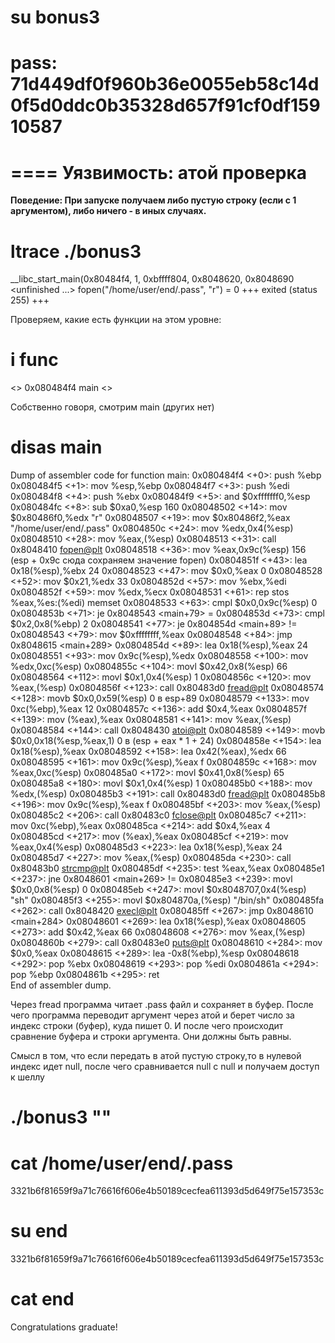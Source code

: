 # su bonus3
# pass: 71d449df0f960b36e0055eb58c14d0f5d0ddc0b35328d657f91cf0df15910587

====
Уязвимость: атой проверка
====

**Поведение: При запуске получаем либо пустую строку (если с 1 аргументом), либо ничего - в иных случаях.**

# ltrace ./bonus3 
__libc_start_main(0x80484f4, 1, 0xbffff804, 0x8048620, 0x8048690 <unfinished ...>
fopen("/home/user/end/.pass", "r")                                             = 0
+++ exited (status 255) +++

Проверяем, какие есть функции на этом уровне:

# i func
<>
0x080484f4  main
<>

Собственно говоря, смотрим main (других нет)

# disas main
Dump of assembler code for function main:
   0x080484f4 <+0>:     push   %ebp
   0x080484f5 <+1>:     mov    %esp,%ebp
   0x080484f7 <+3>:     push   %edi
   0x080484f8 <+4>:     push   %ebx
   0x080484f9 <+5>:     and    $0xfffffff0,%esp
   0x080484fc <+8>:     sub    $0xa0,%esp                   160
   0x08048502 <+14>:    mov    $0x80486f0,%edx              "r"
   0x08048507 <+19>:    mov    $0x80486f2,%eax              "/home/user/end/.pass"
   0x0804850c <+24>:    mov    %edx,0x4(%esp)
   0x08048510 <+28>:    mov    %eax,(%esp)
   0x08048513 <+31>:    call   0x8048410 <fopen@plt>
   0x08048518 <+36>:    mov    %eax,0x9c(%esp)              156 (esp + 0x9c сюда сохраняем значение fopen)
   0x0804851f <+43>:    lea    0x18(%esp),%ebx              24
   0x08048523 <+47>:    mov    $0x0,%eax                    0
   0x08048528 <+52>:    mov    $0x21,%edx                   33
   0x0804852d <+57>:    mov    %ebx,%edi
   0x0804852f <+59>:    mov    %edx,%ecx
   0x08048531 <+61>:    rep stos %eax,%es:(%edi)            memset
   0x08048533 <+63>:    cmpl   $0x0,0x9c(%esp)              0
   0x0804853b <+71>:    je     0x8048543 <main+79>          =
   0x0804853d <+73>:    cmpl   $0x2,0x8(%ebp)               2
   0x08048541 <+77>:    je     0x804854d <main+89>          !=
   0x08048543 <+79>:    mov    $0xffffffff,%eax
   0x08048548 <+84>:    jmp    0x8048615 <main+289>
   0x0804854d <+89>:    lea    0x18(%esp),%eax              24
   0x08048551 <+93>:    mov    0x9c(%esp),%edx
   0x08048558 <+100>:   mov    %edx,0xc(%esp)
   0x0804855c <+104>:   movl   $0x42,0x8(%esp)              66
   0x08048564 <+112>:   movl   $0x1,0x4(%esp)               1
   0x0804856c <+120>:   mov    %eax,(%esp)
   0x0804856f <+123>:   call   0x80483d0 <fread@plt>
   0x08048574 <+128>:   movb   $0x0,0x59(%esp)              0 в esp+89
   0x08048579 <+133>:   mov    0xc(%ebp),%eax               12
   0x0804857c <+136>:   add    $0x4,%eax
   0x0804857f <+139>:   mov    (%eax),%eax
   0x08048581 <+141>:   mov    %eax,(%esp)
   0x08048584 <+144>:   call   0x8048430 <atoi@plt>
   0x08048589 <+149>:   movb   $0x0,0x18(%esp,%eax,1)       0 в (esp + eax * 1 + 24)
   0x0804858e <+154>:   lea    0x18(%esp),%eax
   0x08048592 <+158>:   lea    0x42(%eax),%edx              66
   0x08048595 <+161>:   mov    0x9c(%esp),%eax              f
   0x0804859c <+168>:   mov    %eax,0xc(%esp)
   0x080485a0 <+172>:   movl   $0x41,0x8(%esp)              65
   0x080485a8 <+180>:   movl   $0x1,0x4(%esp)               1
   0x080485b0 <+188>:   mov    %edx,(%esp)
   0x080485b3 <+191>:   call   0x80483d0 <fread@plt>
   0x080485b8 <+196>:   mov    0x9c(%esp),%eax              f
   0x080485bf <+203>:   mov    %eax,(%esp)
   0x080485c2 <+206>:   call   0x80483c0 <fclose@plt>
   0x080485c7 <+211>:   mov    0xc(%ebp),%eax
   0x080485ca <+214>:   add    $0x4,%eax                    4
   0x080485cd <+217>:   mov    (%eax),%eax
   0x080485cf <+219>:   mov    %eax,0x4(%esp)
   0x080485d3 <+223>:   lea    0x18(%esp),%eax              24
   0x080485d7 <+227>:   mov    %eax,(%esp)
   0x080485da <+230>:   call   0x80483b0 <strcmp@plt>
   0x080485df <+235>:   test   %eax,%eax
   0x080485e1 <+237>:   jne    0x8048601 <main+269>         !=
   0x080485e3 <+239>:   movl   $0x0,0x8(%esp)               0
   0x080485eb <+247>:   movl   $0x8048707,0x4(%esp)         "sh"
   0x080485f3 <+255>:   movl   $0x804870a,(%esp)            "/bin/sh"
   0x080485fa <+262>:   call   0x8048420 <execl@plt>
   0x080485ff <+267>:   jmp    0x8048610 <main+284>
   0x08048601 <+269>:   lea    0x18(%esp),%eax
   0x08048605 <+273>:   add    $0x42,%eax                   66
   0x08048608 <+276>:   mov    %eax,(%esp)
   0x0804860b <+279>:   call   0x80483e0 <puts@plt>
   0x08048610 <+284>:   mov    $0x0,%eax
   0x08048615 <+289>:   lea    -0x8(%ebp),%esp
   0x08048618 <+292>:   pop    %ebx
   0x08048619 <+293>:   pop    %edi
   0x0804861a <+294>:   pop    %ebp
   0x0804861b <+295>:   ret    
End of assembler dump.

Через fread программа читает .pass файл и сохраняет в буфер. 
После чего программа переводит аргумент через атой и берет число за индекс строки (буфер), куда пишет 0.
И после чего происходит сравнение буфера и строки аргумента. Они должны быть равны.

Смысл в том, что если передать в атой пустую строку,то в нулевой индекс идет null, после чего сравнивается null с null и получаем доступ к шеллу

# ./bonus3 ""

# cat /home/user/end/.pass
3321b6f81659f9a71c76616f606e4b50189cecfea611393d5d649f75e157353c

# su end
3321b6f81659f9a71c76616f606e4b50189cecfea611393d5d649f75e157353c

# cat end
Congratulations graduate!